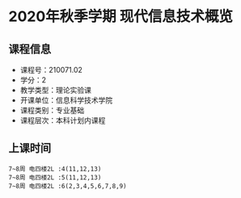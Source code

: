 # 2020年秋季学期 现代信息技术概览 






## 课程信息

- 课程号：210071.02
- 学分：2
- 教学类型：理论实验课
- 开课单位：信息科学技术学院
- 课程类别：专业基础
- 课程层次：本科计划内课程

## 上课时间

```
7~8周 电四楼2L :4(11,12,13)
7~8周 电四楼2L :5(11,12,13)
7~8周 电四楼2L :6(2,3,4,5,6,7,8,9)
```

